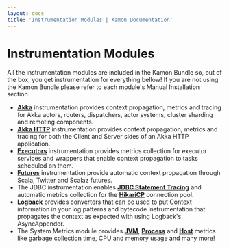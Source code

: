 ```yaml
---
layout: docs
title: 'Instrumentation Modules | Kamon Documentation'
---
```


Instrumentation Modules
=======================

All the instrumentation modules are included in the Kamon Bundle so, out of the box, you get instrumentation for
everything bellow! If you are not using the Kamon Bundle please refer to each module's Manual Installation section.

- **[Akka](./akka/)** instrumentation provides context propagation, metrics and tracing for Akka actors, routers,
  dispatchers, actor systems, cluster sharding and remoting components.
- **[Akka HTTP](./akka-http/)** instrumentation provides context propagation, metrics and tracing for both the Client
  and Server sides of an Akka HTTP application.
- **[Executors](./executors/)** instrumentation provides metrics collection for executor services and wrappers that
  enable context propagation to tasks scheduled on them.
- **[Futures](./futures/)** instrumentation provide automatic context propagation through Scala, Twitter and Scalaz futures.
- The JDBC instrumentation enables **[JDBC Statement Tracing](./jdbc/statement-tracing/)** and automatic metrics collection
  for the **[HikariCP](./jdbc/hikari/)** connection pool.
- **[Logback](./logback/)** provides converters that can be used to put Context information in your log patterns and
  bytecode instrumentation that propagates the context as expected with using Logback's AsyncAppender.
- The System Metrics module provides **[JVM](./system/jvm-metrics/)**, **[Process](./system/process-metrics/)** and
  **[Host](./system/host-metrics/)** metrics like garbage collection time, CPU and memory usage and many more!